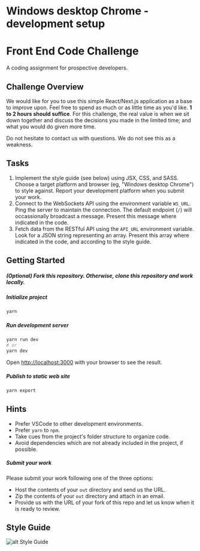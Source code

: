 # Windows desktop Chrome - development setup

# Front End Code Challenge

A coding assignment for prospective developers.

## Challenge Overview

We would like for you to use this simple React/Next.js application as a base to improve upon. Feel free to spend as much or as little time as you'd like. **1 to 2 hours should suffice**. For this challenge, the real value is when we sit down together and discuss the decisions you made in the limited time; and what you would do given more time.

Do not hesitate to contact us with questions. We do not see this as a weakness. 

## Tasks

1. Implement the style guide (see below) using JSX, CSS, and SASS. Choose a target platform and browser (eg, "Windows desktop Chrome") to style against. Report your development platform when you submit your work.
2. Connect to the WebSockets API using the environment variable `WS_URL`. Ping the server to maintain the connection. The default endpoint (`/`) will occassionally broadcast a message. Present this message where indicated in the code.
3. Fetch data from the RESTful API using the `API_URL` environment variable. Look for a JSON string representing an array. Present this array where indicated in the code, and according to the style guide.

## Getting Started

##### (Optional) Fork this repository. Otherwise, clone this repository and work locally.

##### Initialize project

```bash
yarn

```

##### Run development server

```bash
yarn run dev
# or
yarn dev
```

Open [http://localhost:3000](http://localhost:3000) with your browser to see the result.

##### Publish to static web site

```bash
yarn export
```

## Hints

* Prefer VSCode to other development environments.
* Prefer `yarn` to `npm`.
* Take cues from the project's folder structure to organize code.
* Avoid dependencies which are not already included in the project, if possible.

##### Submit your work

Please submit your work following one of the three options:
* Host the contents of your `out` directory and send us the URL.
* Zip the contents of your `out` directory and attach in an email.
* Provide us with the URL of your fork of this repo and let us know when it is ready to review.

## Style Guide

![alt Style Guide](https://github.com/rehashstudio/front-end-code-challenge/blob/main/style_guide.png?raw=true)
